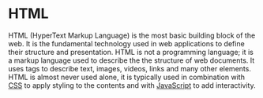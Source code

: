 # HTML

HTML (HyperText Markup Language) is the most basic building block of the web. It is the fundamental technology used in web applications to define their structure and presentation. HTML is not a programming language; it is a markup language used to describe the the structure of web documents. It uses tags to describe text, images, videos, links and many other elements. HTML is almost never used alone, it is typically used in combination with [CSS](css.md) to apply styling to the contents and with [JavaScript](javascript.md) to add interactivity.